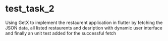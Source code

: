 # test_task_2
Using GetX to implement the restaurent application in flutter by fetching the JSON data, all listed restaurents and desription with dynamic user interface and finally an unit test added for the successful fetch

